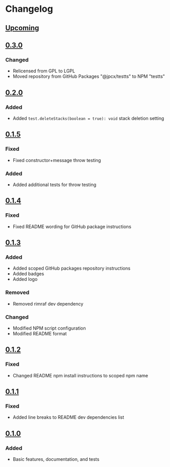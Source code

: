 # Changelog

## [Upcoming](https://github.com/jpcx/testts/compare/0.3.0...devel)

## [0.3.0](https://github.com/jpcx/testts/releases/tag/0.3.0)

### Changed

- Relicensed from GPL to LGPL
- Moved repository from GitHub Packages "@jpcx/testts" to NPM "testts"

## [0.2.0](https://github.com/jpcx/testts/releases/tag/0.2.0)

### Added

- Added `test.deleteStacks(boolean = true): void` stack deletion setting

## [0.1.5](https://github.com/jpcx/testts/releases/tag/0.1.5)

### Fixed

- Fixed constructor+message throw testing

### Added

- Added additional tests for throw testing

## [0.1.4](https://github.com/jpcx/testts/releases/tag/0.1.4)

### Fixed

- Fixed README wording for GitHub package instructions

## [0.1.3](https://github.com/jpcx/testts/releases/tag/0.1.3)

### Added

- Added scoped GitHub packages repository instructions
- Added badges
- Added logo

### Removed

- Removed rimraf dev dependency

### Changed

- Modified NPM script configuration
- Modified README format

## [0.1.2](https://github.com/jpcx/testts/releases/tag/0.1.2)

### Fixed

- Changed README npm install instructions to scoped npm name

## [0.1.1](https://github.com/jpcx/testts/releases/tag/0.1.1)

### Fixed

- Added line breaks to README dev dependencies list

## [0.1.0](https://github.com/jpcx/testts/releases/tag/0.1.0)

### Added

- Basic features, documentation, and tests
